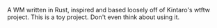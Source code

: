 A WM written in Rust, inspired and based loosely off of Kintaro's wtftw project.
This is a toy project. Don't even think about using it.